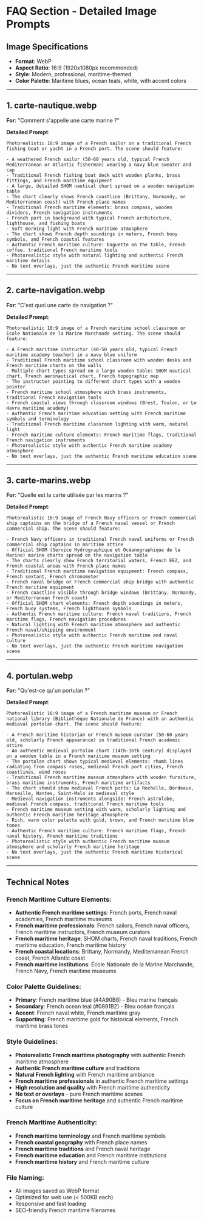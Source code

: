 # FAQ Section - Detailed Image Prompts

## Image Specifications
- **Format**: WebP
- **Aspect Ratio**: 16:9 (1920x1080px recommended)
- **Style**: Modern, professional, maritime-themed
- **Color Palette**: Maritime blues, ocean teals, white, with accent colors

---

## 1. carte-nautique.webp
**For**: "Comment s'appelle une carte marine ?"

**Detailed Prompt**:
```
Photorealistic 16:9 image of a French sailor on a traditional French fishing boat or yacht in a French port. The scene should feature:

- A weathered French sailor (50-60 years old, typical French Mediterranean or Atlantic fisherman) wearing a navy blue sweater and cap
- Traditional French fishing boat deck with wooden planks, brass fittings, and French maritime equipment
- A large, detailed SHOM nautical chart spread on a wooden navigation table
- The chart clearly shows French coastline (Brittany, Normandy, or Mediterranean coast) with French place names
- Traditional French maritime elements: brass compass, wooden dividers, French navigation instruments
- French port in background with typical French architecture, lighthouse, and fishing boats
- Soft morning light with French maritime atmosphere
- The chart shows French depth soundings in meters, French buoy symbols, and French coastal features
- Authentic French maritime culture: baguette on the table, French coffee, traditional French maritime tools
- Photorealistic style with natural lighting and authentic French maritime details
- No text overlays, just the authentic French maritime scene
```

---

## 2. carte-navigation.webp
**For**: "C'est quoi une carte de navigation ?"

**Detailed Prompt**:
```
Photorealistic 16:9 image of a French maritime school classroom or École Nationale de la Marine Marchande setting. The scene should feature:

- A French maritime instructor (40-50 years old, typical French maritime academy teacher) in a navy blue uniform
- Traditional French maritime school classroom with wooden desks and French maritime charts on the walls
- Multiple chart types spread on a large wooden table: SHOM nautical chart, French aeronautical chart, French topographic map
- The instructor pointing to different chart types with a wooden pointer
- French maritime school atmosphere with brass instruments, traditional French navigation tools
- French coastal views through classroom windows (Brest, Toulon, or Le Havre maritime academy)
- Authentic French maritime education setting with French maritime symbols and terminology
- Traditional French maritime classroom lighting with warm, natural light
- French maritime culture elements: French maritime flags, traditional French navigation instruments
- Photorealistic style with authentic French maritime academy atmosphere
- No text overlays, just the authentic French maritime education scene
```

---

## 3. carte-marins.webp
**For**: "Quelle est la carte utilisée par les marins ?"

**Detailed Prompt**:
```
Photorealistic 16:9 image of French Navy officers or French commercial ship captains on the bridge of a French naval vessel or French commercial ship. The scene should feature:

- French Navy officers in traditional French naval uniforms or French commercial ship captains in maritime attire
- Official SHOM (Service Hydrographique et Océanographique de la Marine) marine charts spread on the navigation table
- The charts clearly show French territorial waters, French EEZ, and French coastal areas with French place names
- Traditional French maritime navigation equipment: French compass, French sextant, French chronometer
- French naval bridge or French commercial ship bridge with authentic French maritime equipment
- French coastline visible through bridge windows (Brittany, Normandy, or Mediterranean French coast)
- Official SHOM chart elements: French depth soundings in meters, French buoy systems, French lighthouse symbols
- Authentic French maritime culture: French naval traditions, French maritime flags, French navigation procedures
- Natural lighting with French maritime atmosphere and authentic French naval/shipping environment
- Photorealistic style with authentic French maritime and naval culture
- No text overlays, just the authentic French maritime navigation scene
```

---

## 4. portulan.webp
**For**: "Qu'est-ce qu'un portulan ?"

**Detailed Prompt**:
```
Photorealistic 16:9 image of a French maritime museum or French national library (Bibliothèque Nationale de France) with an authentic medieval portolan chart. The scene should feature:

- A French maritime historian or French museum curator (50-60 years old, scholarly French appearance) in traditional French academic attire
- An authentic medieval portolan chart (14th-16th century) displayed on a wooden table in a French maritime museum setting
- The portolan chart shows typical medieval elements: rhumb lines radiating from compass roses, medieval French port cities, French coastlines, wind roses
- Traditional French maritime museum atmosphere with wooden furniture, brass maritime instruments, French maritime artifacts
- The chart should show medieval French ports: La Rochelle, Bordeaux, Marseille, Nantes, Saint-Malo in medieval style
- Medieval navigation instruments alongside: French astrolabe, medieval French compass, traditional French maritime tools
- French maritime museum setting with warm, scholarly lighting and authentic French maritime heritage atmosphere
- Rich, warm color palette with gold, brown, and French maritime blue tones
- Authentic French maritime culture: French maritime flags, French naval history, French maritime traditions
- Photorealistic style with authentic French maritime museum atmosphere and scholarly French maritime heritage
- No text overlays, just the authentic French maritime historical scene
```

---

## Technical Notes

### French Maritime Culture Elements:
- **Authentic French maritime settings**: French ports, French naval academies, French maritime museums
- **French maritime professionals**: French sailors, French naval officers, French maritime instructors, French museum curators
- **French maritime heritage**: SHOM charts, French naval traditions, French maritime education, French maritime history
- **French coastal locations**: Brittany, Normandy, Mediterranean French coast, French Atlantic coast
- **French maritime institutions**: École Nationale de la Marine Marchande, French Navy, French maritime museums

### Color Palette Guidelines:
- **Primary**: French maritime blue (#4A90B8) - Bleu marine français
- **Secondary**: French ocean teal (#0891B2) - Bleu océan français  
- **Accent**: French naval white, French maritime gray
- **Supporting**: French maritime gold for historical elements, French maritime brass tones

### Style Guidelines:
- **Photorealistic French maritime photography** with authentic French maritime atmosphere
- **Authentic French maritime culture** and traditions
- **Natural French lighting** with French maritime ambiance
- **French maritime professionals** in authentic French maritime settings
- **High resolution and quality** with French maritime authenticity
- **No text or overlays** - pure French maritime scenes
- **Focus on French maritime heritage** and authentic French maritime culture

### French Maritime Authenticity:
- **French maritime terminology** and French maritime symbols
- **French coastal geography** with French place names
- **French maritime traditions** and French naval heritage
- **French maritime education** and French maritime institutions
- **French maritime history** and French maritime culture

### File Naming:
- All images saved as WebP format
- Optimized for web use (< 500KB each)
- Responsive and fast loading
- SEO-friendly French maritime filenames
